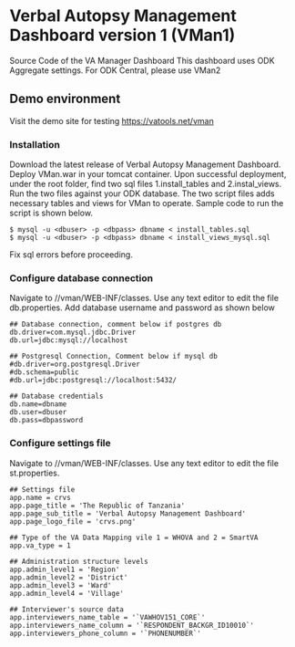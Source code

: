 # Verbal Autopsy Management Dashboard version 1 (VMan1)
Source Code of the VA Manager Dashboard
This dashboard uses ODK Aggregate settings. For ODK Central, please use VMan2

## Demo environment
Visit the demo site for testing
https://vatools.net/vman

### Installation
Download the latest release of Verbal Autopsy Management Dashboard. Deploy VMan.war in your tomcat container. Upon successful deployment, under the root folder, find two sql files 1.install_tables and 2.instal_views. Run the two files against your ODK database. The two script files adds necessary tables and views for VMan to operate. Sample code to run the script is shown below. 

```
$ mysql -u <dbuser> -p <dbpass> dbname < install_tables.sql
$ mysql -u <dbuser> -p <dbpass> dbname < install_views_mysql.sql
```
Fix sql errors before proceeding.

### Configure database connection
Navigate to <tomcat>/<webapps>/vman/WEB-INF/classes. Use any text editor to edit the file db.properties. Add database username and password as shown below
```
## Database connection, comment below if postgres db
db.driver=com.mysql.jdbc.Driver
db.url=jdbc:mysql://localhost

## Postgresql Connection, Comment below if mysql db
#db.driver=org.postgresql.Driver
#db.schema=public
#db.url=jdbc:postgresql://localhost:5432/

## Database credentials
db.name=dbname
db.user=dbuser
db.pass=dbpassword
```
### Configure settings file
Navigate to <tomcat>/<webapps>/vman/WEB-INF/classes. Use any text editor to edit the file st.properties.
```
## Settings file
app.name = crvs
app.page_title = 'The Republic of Tanzania'
app.page_sub_title = 'Verbal Autopsy Management Dashboard'
app.page_logo_file = 'crvs.png'

## Type of the VA Data Mapping vile 1 = WHOVA and 2 = SmartVA
app.va_type = 1

## Administration structure levels
app.admin_level1 = 'Region'
app.admin_level2 = 'District'
app.admin_level3 = 'Ward'
app.admin_level4 = 'Village'

## Interviewer's source data
app.interviewers_name_table = '`VAWHOV151_CORE`'
app.interviewers_name_column = '`RESPONDENT_BACKGR_ID10010`'
app.interviewers_phone_column = '`PHONENUMBER`'
```
